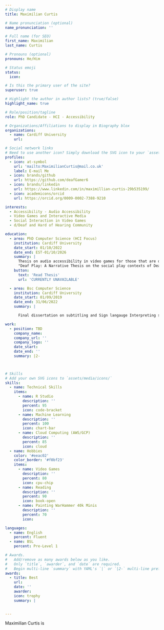 ```yaml
---
# Display name
title: Maximilian Curtis

# Name pronunciation (optional)
name_pronunciation: ''

# Full name (for SEO)
first_name: Maximilian
last_name: Curtis

# Pronouns (optional)
pronouns: He/Him

# Status emoji
status:
  icon: 

# Is this the primary user of the site?
superuser: true

# Highlight the author in author lists? (true/false)
highlight_name: true

# Role/position/tagline
role: PhD Candidate - HCI - Accessibility

# Organizations/Affiliations to display in Biography blox
organizations:
  - name: Cardiff University
    url: 

# Social network links
# Need to use another icon? Simply download the SVG icon to your `assets/media/icons/` folder.
profiles:
  - icon: at-symbol
    url: 'mailto:MaximilianCurtis@mail.co.uk'
    label: E-mail Me
  - icon: brands/github
    url: https://github.com/deafGamer6
  - icon: brands/linkedin
    url: https://www.linkedin.com/in/maximillian-curtis-29b535199/
  - icon: academicons/orcid
    url: https://orcid.org/0009-0002-7388-9210

interests:
  - Accessibility - Audio Accessibility
  - Video Games and Interactive Media
  - Social Interaction in Video Games
  - d/Deaf and Hard of Hearing Community

education:
  - area: PhD Computer Science (HCI Focus)
    institution: Cardiff University
    date_start: 01/10/2022
    date_end: EST-01/10/2026
    summary: |
      Thesis on audio accessibility in video games for those that are d/Deaf and Hard of hearing.
      "Deaf Play: A Narrative Thesis on the social play contexts of Deaf players"
    button:
      text: 'Read Thesis'
      url: 'CURRENTLY UNAVAILABLE'

  - area: Bsc Computer Science
    institution: Cardiff University
    date_start: 01/09/2019
    date_end: 31/06/2022
    summary: |

      Final dissertation on subtitling and Sign langauge Interpreting systems for TV and Movies

work:
  - position: TBD
    company_name: 
    company_url: ''
    company_logo: ''
    date_start: 
    date_end: ''
    summary: |2-
      


# Skills
# Add your own SVG icons to `assets/media/icons/`
skills:
  - name: Technical Skills
    items:
      - name: R Studio
        description: ''
        percent: 95
        icon: code-bracket
      - name: Machine Learning
        description: ''
        percent: 100
        icon: chart-bar
      - name: Cloud Computing (AWS/GCP)
        description: ''
        percent: 85
        icon: cloud
  - name: Hobbies
    color: '#eeac02'
    color_border: '#f0bf23'
    items:
      - name: Video Games
        description: ''
        percent: 80
        icon: cpu-chip
      - name: Reading
        description: ''
        percent: 90
        icon: book-open
      - name: Painting WarHammer 40k Minis
        description: ''
        percent: 70
        icon: 

languages:
  - name: English
    percent: Fluent
  - name: BSL
    percent: Pre-Level 1

# Awards.
#   Add/remove as many awards below as you like.
#   Only `title`, `awarder`, and `date` are required.
#   Begin multi-line `summary` with YAML's `|` or `|2-` multi-line prefix and indent 2 spaces below.
awards:
  - title: Best
    url: 
    date: ''
    awarder: 
    icon: trophy
    summary: |
      

---
```


Maximilian Curtis is 
